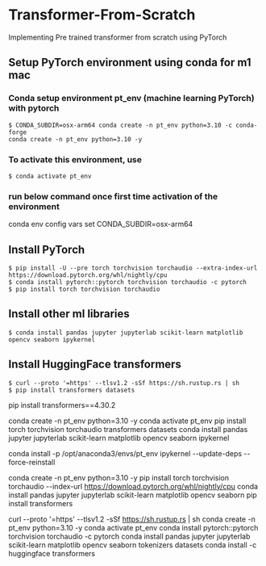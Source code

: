 # Transformer-From-Scratch
Implementing Pre trained transformer from scratch using PyTorch

## Setup PyTorch environment using conda for m1 mac
### Conda setup environment pt_env (machine learning PyTorch) with pytorch
```
$ CONDA_SUBDIR=osx-arm64 conda create -n pt_env python=3.10 -c conda-forge
conda create -n pt_env python=3.10 -y
```

### To activate this environment, use
```
$ conda activate pt_env
```

### run below command once first time activation of the environment
conda env config vars set CONDA_SUBDIR=osx-arm64

## Install PyTorch
```
$ pip install -U --pre torch torchvision torchaudio --extra-index-url https://download.pytorch.org/whl/nightly/cpu
$ conda install pytorch::pytorch torchvision torchaudio -c pytorch
$ pip install torch torchvision torchaudio
```

## Install other ml  libraries
```
$ conda install pandas jupyter jupyterlab scikit-learn matplotlib opencv seaborn ipykernel
```

## Install HuggingFace transformers
```
$ curl --proto '=https' --tlsv1.2 -sSf https://sh.rustup.rs | sh
$ pip install transformers datasets
```

pip install transformers==4.30.2

conda create -n pt_env python=3.10 -y
conda activate pt_env
pip install torch torchvision torchaudio transformers datasets
conda install pandas jupyter jupyterlab scikit-learn matplotlib opencv seaborn ipykernel
<!-- pip install transformers datasets -->
conda install -p /opt/anaconda3/envs/pt_env ipykernel --update-deps --force-reinstall


conda create -n pt_env python=3.10 -y
pip install torch torchvision torchaudio --index-url https://download.pytorch.org/whl/nightly/cpu
conda install pandas jupyter jupyterlab scikit-learn matplotlib opencv seaborn
pip install transformers


curl --proto '=https' --tlsv1.2 -sSf https://sh.rustup.rs | sh
conda create -n pt_env python=3.10 -y
conda activate pt_env
conda install pytorch::pytorch torchvision torchaudio -c pytorch
conda install pandas jupyter jupyterlab scikit-learn matplotlib opencv seaborn tokenizers datasets
conda install -c huggingface transformers
